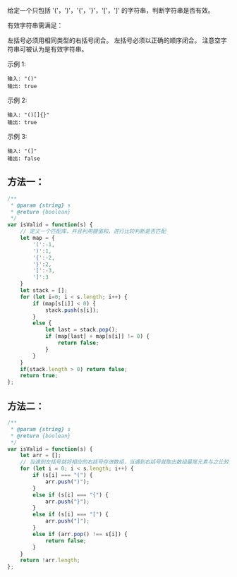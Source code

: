 给定一个只包括 '('，')'，'{'，'}'，'['，']' 的字符串，判断字符串是否有效。

有效字符串需满足：

左括号必须用相同类型的右括号闭合。
左括号必须以正确的顺序闭合。
注意空字符串可被认为是有效字符串。

示例 1:

    输入: "()"
    输出: true

示例 2:

    输入: "()[]{}"
    输出: true

示例 3:

    输入: "(]"
    输出: false

## 方法一：

```js
/**
 * @param {string} s
 * @return {boolean}
 */
var isValid = function(s) {
    // 定义一个匹配库，并且利用键值和，进行比较判断是否匹配
    let map = {
        '(':-1,
        ')':1,
        '{':-2,
        '}':2,
        '[':-3,
        ']':3
    }
    let stack = [];
    for (let i=0; i < s.length; i++) {
        if (map[s[i]] < 0) {
            stack.push(s[i]);
        }
        else {
            let last = stack.pop();
            if (map[last] + map[s[i]] != 0) {
                return false;
            }
        }
    }
    if(stack.length > 0) return false;
    return true;
};
```

## 方法二：

```js
/**
 * @param {string} s
 * @return {boolean}
 */
var isValid = function(s) {
    let arr = [];
    // 当遇到左括号就将相应的右括号存进数组，当遇到右括号就取出数组最尾元素与之比较，相同则继续遍历，不同则返回false
    for (let i = 0; i < s.length; i++) {
        if (s[i] === "(") {
            arr.push(")");
        }
        else if (s[i] === "{") {
            arr.push("}");
        }
        else if (s[i] === "[") {
            arr.push("]");
        }
        else if (arr.pop() !== s[i]) {
            return false;
        }
    }
    return !arr.length;
};
```
